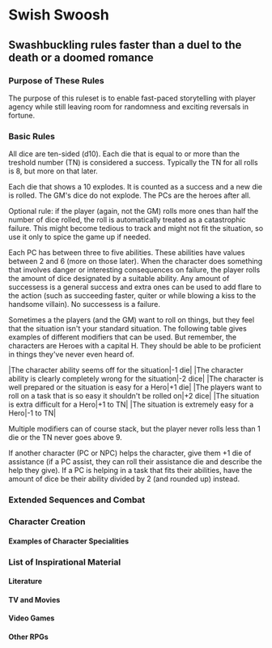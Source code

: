 # Swish Swoosh

## Swashbuckling rules faster than a duel to the death or a doomed romance

### Purpose of These Rules

The purpose of this ruleset is to enable fast-paced storytelling with player agency while still leaving room for randomness and exciting reversals in fortune.

### Basic Rules

All dice are ten-sided (d10). Each die that is equal to or more than the treshold number (TN) is considered a success. Typically the TN for all rolls is 8, but more on that later.

Each die that shows a 10 explodes. It is counted as a success and a new die is rolled. The GM's dice do not explode. The PCs are the heroes after all.

Optional rule: if the player (again, not the GM) rolls more ones than half the number of dice rolled, the roll is automatically treated as a catastrophic failure. This might become tedious to track and might not fit the situation, so use it only to spice the game up if needed.

Each PC has between three to five abilities. These abilities have values between 2 and 6 (more on those later). When the character does something that involves danger or interesting consequences on failure, the player rolls the amount of dice designated by a suitable ability. Any amount of successess is a general success and extra ones can be used to add flare to the action (such as succeeding faster, quiter or while blowing a kiss to the handsome villain). No successess is a failure.

Sometimes a the players (and the GM) want to roll on things, but they feel that the situation isn't your standard situation. The following table gives examples of different modifiers that can be used. But remember, the characters are Heroes with a capital H. They should be able to be proficient in things they've never even heard of.

|The character ability seems off for the situation|-1 die|
|The character ability is clearly completely wrong for the situation|-2 dice|
|The character is well prepared or the situation is easy for a Hero|+1 die|
|The players want to roll on a task that is so easy it shouldn't be rolled on|+2 dice|
|The situation is extra difficult for a Hero|+1 to TN|
|The situation is extremely easy for a Hero|-1 to TN|

Multiple modifiers can of course stack, but the player never rolls less than 1 die or the TN never goes above 9.

If another character (PC or NPC) helps the character, give them +1 die of assistance (if a PC assist, they can roll their assistance die and describe the help they give). If a PC is helping in a task that fits their abilities, have the amount of dice be their ability divided by 2 (and rounded up) instead.

### Extended Sequences and Combat

### Character Creation

#### Examples of Character Specialities

### List of Inspirational Material

#### Literature

#### TV and Movies

#### Video Games

#### Other RPGs